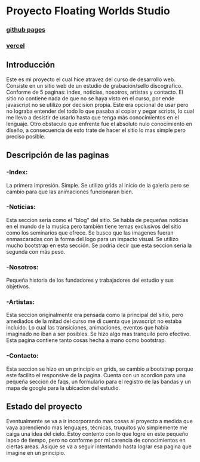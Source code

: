# Proyecto Floating Worlds Studio

### [github pages](https://gastonherreram.github.io/Primer_Repo/)
### [vercel](https://primer-repo-tau.vercel.app/)

## Introducción

Este es mi proyecto el cual hice atravez del curso de desarrollo web. Consiste en un sitio web de un estudio de grabación/sello discografico. Conforme de 5 
paginas: index, noticias, nosotros, artistas y contacto. El sitio no contiene nada de que no se haya visto en el curso, por ende javascript no se utilizo por
decision propia. Este era opcional de usar pero no lograba entender del todo lo que pasaba al copiar y pegar scripts, lo cual me llevo a desistir de usarlo
hasta que tenga más conocimientos en el lenguaje. Otro obstaculo que enfrente fue el absoluto nulo conocimiento en diseño, a consecuencia de esto trate de hacer
el sitio lo mas simple pero preciso posible.

## Descripción de las paginas

### -Index:

La primera impresión. Simple. Se utilizo grids al inicio de la galeria pero se cambio para que las animaciones funcionaran bien.

### -Noticias:

Esta seccion seria como el "blog" del sitio. Se habla de pequeñas noticias en el mundo de la musica pero también tiene temas exclusivos del sitio como 
los seminarios que ofrece. Se busco que las imagenes fueran enmascaradas con la forma del logo para un impacto visual. Se utilizo mucho bootstrap en esta
sección. Se podria decir que esta seccion seria la segunda con más peso.

### -Nosotros:

Pequeña historia de los fundadores y trabajadores del estudio y sus objetivos.

### -Artistas:

Esta seccion originalmente era pensada como la principal del sitio, pero amediados de la mitad del curso me di cuenta que javascript no estaba incluido. Lo cual
las transiciones, animaciones, eventos que habia imaginado no iban a ser posibles. Se hizo algo mas tranquilo pero efectivo. Esta pagina contiene tanto cosas hecha
a mano como bootstrap.

### -Contacto:

Esta seccion se hizo en un principio en grids, se cambio a bootstrap porque este facilito el responsive de la pagina. Cuenta con un acordion para una pequeña
seccion de faqs, un formulario para el registro de las bandas y un mapa de google para la ubicacion del estudio.

## Estado del proyecto

Eventualmente se va a ir incorporando mas cosas al proyecto a medida que vaya aprendiendo mas lenguajes, técnicas, truquitos y/o simplemente me caiga una idea del cielo.
Estoy contento con lo que logre en este pequeño lapso de tiempo, pero no conforme por mi carencia de conocimientos en ciertas areas. Asique se va a seguir 
intentando hasta lograr esa pagina que imagine en un principio.
